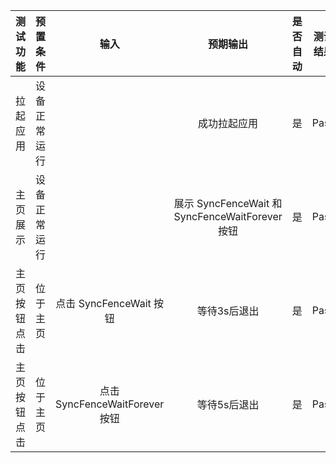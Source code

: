 | 测试功能    | 预置条件         | 输入             |      预期输出       | 是否自动 | 测试结果 |
|:-------:|:------------:|:--------------:|:---------------:|:----:|:----:|
| 拉起应用 |    设备正常运行      |                 |     成功拉起应用      | 是    | Pass |
| 主页展示 |    设备正常运行      |                 | 展示 SyncFenceWait 和 SyncFenceWaitForever 按钮 | 是    | Pass |
| 主页按钮点击 |  位于主页        |  点击 SyncFenceWait 按钮  |    等待3s后退出    | 是    | Pass |
| 主页按钮点击 |  位于主页        |  点击 SyncFenceWaitForever 按钮  |    等待5s后退出    | 是    | Pass |